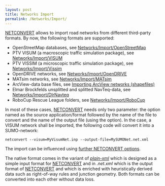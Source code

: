 ```yaml
---
layout: post
title: Networks Import
permalink: /Networks/Import/
---
```


[NETCONVERT](/NETCONVERT "wikilink") allows to import road networks from different third-party formats. By now, the following formats are supported:

-   OpenStreetMap databases, see [Networks/Import/OpenStreetMap](/Networks/Import/OpenStreetMap "wikilink")
-   PTV VISUM (a macroscopic traffic simulation package), see [Networks/Import/VISUM](/Networks/Import/VISUM "wikilink")
-   PTV VISSIM (a microscopic traffic simulation package), see [Networks/Import/Vissim](/Networks/Import/Vissim "wikilink")
-   OpenDRIVE networks, see [Networks/Import/OpenDRIVE](/Networks/Import/OpenDRIVE "wikilink")
-   MATsim networks, see [Networks/Import/MATsim](/Networks/Import/MATsim "wikilink")
-   ArcView-data base files, see [Importing ArcView networks (shapefiles)](/Networks/Import/ArcView "wikilink")
-   Elmar Brockfelds unsplitted and splitted NavTeq-data, see [Networks/Import/DlrNavteq](/Networks/Import/DlrNavteq "wikilink")
-   RoboCup Rescue League folders, see [Networks/Import/RoboCup](/Networks/Import/RoboCup "wikilink")

In most of these cases, [NETCONVERT](/NETCONVERT "wikilink") needs only two parameter: the option named as the source application/format followed by the name of the file to convert and the name of the output file (using the option). In the case, a VISUM network shall be imported, the following code will convert it into a SUMO-network:

`netconvert --visum=MyVisumNet.inp --output-file=MySUMONet.net.xml`

The import can be influenced using [further NETCONVERT options](/Networks/Further_Options "wikilink").

The native format comes in the variant of [*plain-xml*](/Networks/Building_Networks_from_own_XML-descriptions#Node_Descriptions "wikilink") which is designed as a simple input format for [NETCONVERT](/NETCONVERT "wikilink") and in *.net.xml* which is the output format of [NETCONVERT](/NETCONVERT "wikilink") and which is enriched with heuristically derived data such as right-of-way rules and junction geometry. Both formats can be converted into each other without data loss.